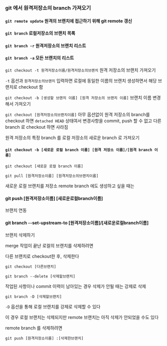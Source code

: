 ### git 에서 원격저장소의 branch 가져오기



#### `git remote update`  원격의 브랜치에 접근하기 위해 git remote 갱신



#### `git branch`  로컬저장소의 브랜치 목록

#### `git branch -r`  원격저장소의 브랜치 리스트

#### `git branch -a`  모든 브랜치의 리스트



`git checkout -t 원격저장소이름/원격저장소의브랜치`  원격 저장소의 브랜치 가져오기

`-t` 옵션과 `원격저장소의브랜치` 입력하면 로컬에 동일한 이름의 브랜치 생성하면서 해당 브랜치로 checkout 함

`git checkout -b [생성할 브랜치 이름] [원격 저장소의 브랜치 이름]`  브랜치 이름 변경해서 가져오기

`git checkout [원격저장소의브랜치이름]`  아무 옵션없이 원격 저장소의 branch를 checkout 하면 `detached HEAD` 상태여서 변경사항을 commit, push 할 수 없고 다른 branch 로 checkout 하면 사라짐



원격 저장소의 특정 branch 를 로컬 저장소의 새로운 branch 로 가져오기

#### `git checkout -b [새로운 로컬 branch 이름] [원격 저장소 이름]/[원격 branch 이름]`

`git checkout [새로운 로컬 branch 이름]`

 `git pull [원격저장소이름] [원격저장소의브랜치이름]`



새로운 로컬 브랜치를 저장소 remote branch 에도 생성하고 싶을 때는

#### git push [원격저장소이름] [새로운로컬branch이름]

브랜치 연동

#### git branch --set-upstream-to [원격저장소이름]/[새로운로컬branch이름]



브랜치 삭제하기

merge 작업이 끝난 로컬의 브랜치를 삭제하려면

다른 브랜치로 checkout한 후, 삭제한다

`git checkout [다른브랜치]`

`git branch --delete [삭제할브랜치]`

작업된 사항이나 commit 이력이 남아있는 경우 삭제가 안될 때는 강제로 삭제

`git branch -D [삭제할브랜치]`

`-D` 옵션을 통해 로컬 브랜치를 강제로 삭제할 수 있다

이 경우 로컬 브랜치는 삭제되지만 remote 브랜치는 아직 삭제가 안되었을 수도 있다

remote branch 를 삭제하려면

`git push [원격저장소이름] :[삭제한브랜치]`